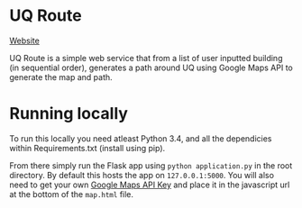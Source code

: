 # UQ Route

[Website](http://uqroute.com)

UQ Route is a simple web service that from a list of user inputted building (in sequential order), generates a path around UQ using Google Maps API to generate the map and path.



# Running locally

To run this locally you need atleast Python 3.4, and all the dependicies within Requirements.txt (install using pip).

From there simply run the Flask app using `python application.py` in the root directory. By default this hosts the app on `127.0.0.1:5000`. You will also need to get your own [Google Maps API Key](https://developers.google.com/maps/documentation/javascript/) and place it in the javascript url at the
bottom of the `map.html` file.

